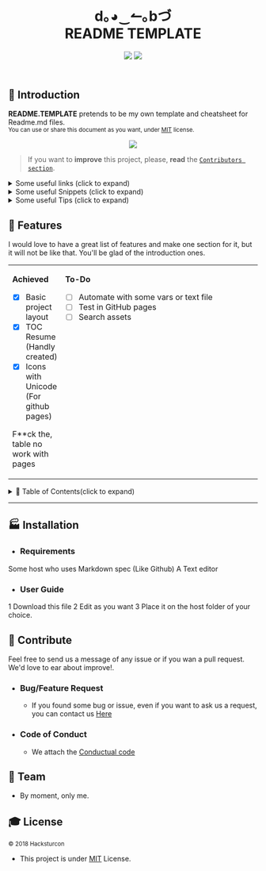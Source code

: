 <!------------------- HEADER SECTION -------------------------->
<header>
 <h1 align="center"><strong> d｡◕‿↼｡bづ </strong><br/>README TEMPLATE</h1>
  <!-- BADGET BUTTONS -->
<p align="center">
  <img src="https://img.shields.io/badge/Status-Development-lightgray.svg?style=flat" />
  <img src="https://img.shields.io/badge/License-MIT-blue.svg?style=flat" />
 </p>
</header>
<p></p> <!-- BLANK PARAGRAPH TO FIX HTML HEADER IN GITHUB PAGES TEMPLATE -->
<!------------------- END OF HEADER SECTION -------------------->

<!-- INTRODUCTION -->

## 💬 Introduction  

**README.TEMPLATE** pretends to be my own template and cheatsheet for Readme.md files.  
<sup>You can use or share this document as you want, under [MIT](#MIT) license. </sup><br/>

<p align="center">
<img src="http://via.placeholder.com/900x100?text=d.^_^.b+(Place+here+you+image)"/>
</p>

> If you want to **improve** this project, please, **read** the [`Contributors section`](#contributors).


<!------------------- EXPANDABLE TIPS SECTION ---------------------------->
<!-- Links -->
<details> <summary> Some useful links (click to expand)</summary>
<p>

* [**Awesome Readme**](https://github.com/Hacksturcon/awesome-readme)  
Compilation of well designed Markdown README documents and some articles of interest.  
* [**Github Help Site**](https://help.github.com/categories/writing-on-github/)  
You know, the official guide.  
* [**Markdown PDF CheatSheet**](https://guides.github.com/pdfs/markdown-cheatsheet-online.pdf)  
Little cookbook.  

---

</p></details>

<!-- Snippets -->
<details> <summary> Some useful Snippets (click to expand)</summary>
<p>


---

</p></details>

<!-- Snippets -->
<details> <summary> Some useful Tips (click to expand)</summary>
<p style="padding-left:40px">


---

</p></details>

<!------------------- END OF TIPS SECTION --------------------->
<!--########## END OF README.TEMPLATE INTRODUCTION ##########-->

## 🏅 Features

<!-- FEATURES ACHIEVED -->
I would love to have a great list of features and make one section for it, but it will not be like that. You'll be glad of the introduction ones.

<table align="center">
<tr width="900px" style="display:table-style;">
<td width="400px" align="left" style="display:cell-style;">

**Achieved**
- [X] Basic project layout
- [X] TOC Resume (Handly created)
- [X] Icons with Unicode (For github pages)

F**ck the, table no work with pages

</td>
<td width="400px" align="left" style="display:cell-style;float:left;">

**To-Do**
- [ ] Automate with some vars or text file
- [ ] Test in GitHub pages
- [ ] Search assets

</td>
</tr>
</table>

<!-- TABLE OF CONTENTS -->

<details><summary>📑 Table of Contents(click to expand)</summary><p>

- [Introduction](#-introduction)
  - [Features](#-features)
  - [Table of Contents](#-table-of-contents)
- [Installation](#-installation)
  - [Requirements](#-requirements)
  - [User Guide](#-user-guide)
- [Contribute](#-contribute)
  - [Bug/Feature Request](#-bug/feature-request)
  - [Code of Conduct](#code-of-conduct)
- [Team](#️-team)
- [License](#-license)
---

</p></details>

<!-- END TABLE OF CONTENTS -->

---

<!-- INSTALLATION  SECTION -->

## 🏭 Installation

- ### Requirements
Some host who uses Markdown spec (Like Github)
A Text editor

<!-- USERGUIDE -->

- ### User Guide
1 Download this file
2 Edit as you want
3 Place it on the host folder of your choice.

<!-- CONTRIBUTE -->

## 💎 Contribute
Feel free to send us a message of any issue or if you wan a pull request. We'd love to ear about improve!.
  - ### Bug/Feature Request
    - If you found some bug or issue, even if you want to ask us a request,  you can contact us [Here](#link)

  - ### Code of Conduct
    - We attach the [Conductual code](#link)

<!-- TEAM -->
## 🏀 Team
* By moment, only me.

<!-- LICENSE -->
## 🎓 License  
<sub> © 2018 Hacksturcon </sub>  

 - This project is under [MIT](#MIT) License.
